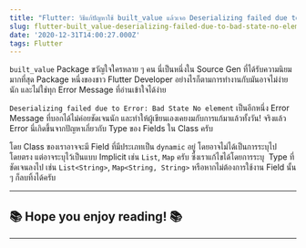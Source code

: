 ```yaml
---
title: "Flutter: วิธีแก้ปัญหาใช้ built_value แล้วเจอ Deserializing failed due to Error: Bad State No element"
slug: flutter-built_value-deserializing-failed-due-to-bad-state-no-element
date: '2020-12-31T14:00:27.000Z'
tags: Flutter
---
```


`built_value` Package ขวัญใจใครหลาย ๆ คน นี่เป็นหนึ่งใน Source Gen ที่ได้รับความนิยมมากที่สุด Package หนึ่งของชาว Flutter Developer อย่างไรก็ตามการทำงานกับมันอาจไม่ง่ายนัก และไม่ใช่ทุก Error Message ที่อ่านเข้าใจได้ง่าย

`Deserializing failed due to Error: Bad State No element` เป็นอีกหนึ่ง Error Message ที่บอกได้ไม่ค่อยชัดเจนนัก และทำให้ผู้เขียนเองเคยงมกับการแก้มาแล้วทั้งวัน! จริงแล้ว Error นี่เกิดขึ้นจากปัญหาเกี่ยวกับ Type ของ Fields ใน Class ครับ

โดย Class ของเราอาจจะมี Field ที่มีประเภทเป็น `dynamic` อยู่ โดยอาจไม่ได้เป็นการระบุไปโดยตรง แต่อาจระบุไว้เป็นแบบ Implicit เช่น `List`, `Map` ครับ ซึ่งเราแก้ไขได้โดยการระบุ  Type ที่ชัดเจนลงไป เช่น `List<String>`, `Map<String, String>` หรือหากไม่ต้องการใช้งาน Field นั้น ๆ ก็ลบทิ้งได้ครับ

---

## ****📚 Hope you enjoy reading! 📚****

---

